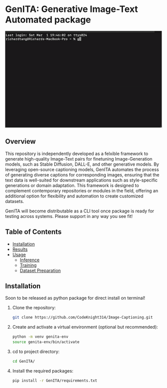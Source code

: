 # GenITA: Generative Image-Text Automated package

<p align="center">
  <img src="resources/demo.gif" alt="Demonstration video of GenITA tool">
</p>

## Overview
This repository is independently developed as a felxible framework to generate high-quality Image-Text pairs for finetuning Image-Generation models, such as Stable Diffusion, DALL-E, and other generative models. By leveraging open-source captioning models, GenITA automates the process of generating diverse captions for corresponding images, ensuring that the text data is well-suited for downstream applications such as style-specific generations or domain adaptation. This framework is designed to complement contemporary repositories or modules in the field, offering an additional option for flexibility and automation to create customized datasets.

GenITA will become distributable as a CLI tool once package is ready for testing across systems. Please support in any way you see fit!

## Table of Contents
- [Installation](#installation)
- [Results](#results)
- [Usage](#usage)
  - [Inference](#inference)
  - [Training](#training)
  - [Dataset Preparation](#dataset-preparation)

## Installation
Soon to be released as python package for direct install on terminal!

1. Clone the repository:
    ```bash
    git clone https://github.com/CodeKnight314/Image-Captioning.git
    ```

2. Create and activate a virtual environment (optional but recommended):
    ```bash
    python -m venv genita-env
    source genita-env/bin/activate
    ```

3. cd to project directory: 
    ```bash 
    cd GenITA/
    ```

4. Install the required packages:
    ```bash
    pip install -r GenITA/requirements.txt
    ```
